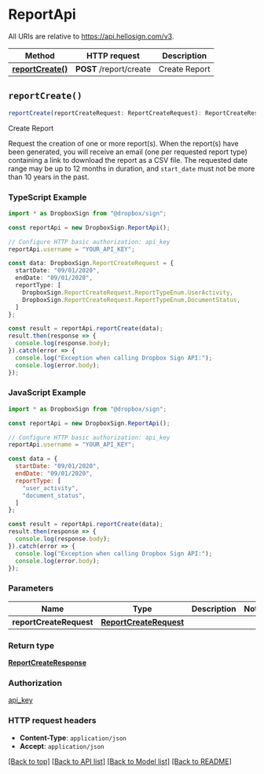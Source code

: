 # ReportApi

All URIs are relative to https://api.hellosign.com/v3.

| Method | HTTP request | Description |
| ------------- | ------------- | ------------- |
| [**reportCreate()**](ReportApi.md#reportCreate) | **POST** /report/create | Create Report |


## `reportCreate()`

```typescript
reportCreate(reportCreateRequest: ReportCreateRequest): ReportCreateResponse
```

Create Report

Request the creation of one or more report(s).  When the report(s) have been generated, you will receive an email (one per requested report type) containing a link to download the report as a CSV file. The requested date range may be up to 12 months in duration, and `start_date` must not be more than 10 years in the past.

### TypeScript Example

```typescript
import * as DropboxSign from "@dropbox/sign";

const reportApi = new DropboxSign.ReportApi();

// Configure HTTP basic authorization: api_key
reportApi.username = "YOUR_API_KEY";

const data: DropboxSign.ReportCreateRequest = {
  startDate: "09/01/2020",
  endDate: "09/01/2020",
  reportType: [
    DropboxSign.ReportCreateRequest.ReportTypeEnum.UserActivity,
    DropboxSign.ReportCreateRequest.ReportTypeEnum.DocumentStatus,
  ]
};

const result = reportApi.reportCreate(data);
result.then(response => {
  console.log(response.body);
}).catch(error => {
  console.log("Exception when calling Dropbox Sign API:");
  console.log(error.body);
});

```

### JavaScript Example

```javascript
import * as DropboxSign from "@dropbox/sign";

const reportApi = new DropboxSign.ReportApi();

// Configure HTTP basic authorization: api_key
reportApi.username = "YOUR_API_KEY";

const data = {
  startDate: "09/01/2020",
  endDate: "09/01/2020",
  reportType: [
    "user_activity",
    "document_status",
  ]
};

const result = reportApi.reportCreate(data);
result.then(response => {
  console.log(response.body);
}).catch(error => {
  console.log("Exception when calling Dropbox Sign API:");
  console.log(error.body);
});

```

### Parameters

|Name | Type | Description  | Notes |
| ------------- | ------------- | ------------- | ------------- |
| **reportCreateRequest** | [**ReportCreateRequest**](../model/ReportCreateRequest.md)|  | |

### Return type

[**ReportCreateResponse**](../model/ReportCreateResponse.md)

### Authorization

[api_key](../../README.md#api_key)

### HTTP request headers

- **Content-Type**: `application/json`
- **Accept**: `application/json`

[[Back to top]](#) [[Back to API list]](../../README.md#endpoints)
[[Back to Model list]](../../README.md#models)
[[Back to README]](../../README.md)
